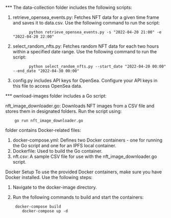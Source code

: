 *** The data-collection folder includes the following scripts:

1) retrieve_opensea_events.py: Fetches NFT data for a given time frame and saves it to data.csv. Use the following command to run the script:

              python retrieve_opensea_events.py -s "2022-04-20 21:00" -e "2022-04-20 22:00"

2) select_random_nfts.py: Fetches random NFT data for each two hours within a specified date range. Use the following command to run the script:

              python select_random_nfts.py --start_date "2022-04-20 00:00" --end_date "2022-04-30 00:00"

   
3) config.py includes API keys for OpenSea. Configure your API keys in this file to access OpenSea data.


*** ownload-images folder includes a Go script:

nft_image_downloader.go: Downloads NFT images from a CSV file and stores them in designated folders. Run the script using:

        go run nft_image_downloader.go

folder contains Docker-related files:

1) docker-compose.yml: Defines two Docker containers - one for running the Go script and one for an IPFS local container.
2) Dockerfile: Used to build the Go container.
3) nft.csv: A sample CSV file for use with the nft_image_downloader.go script.

Docker Setup
To use the provided Docker containers, make sure you have Docker installed. Use the following steps:


1) Navigate to the docker-image directory.

2) Run the following commands to build and start the containers:

        docker-compose build
           docker-compose up -d

